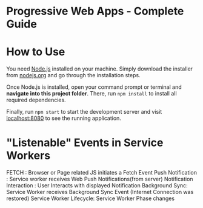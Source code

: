 # Progressive Web Apps - Complete Guide

# How to Use

You need [Node.js](https://nodejs.org) installed on your machine. Simply download the installer from [nodejs.org](https://nodejs.org) and go through the installation steps.

Once Node.js is installed, open your command prompt or terminal and **navigate into this project folder**. There, run `npm install` to install all required dependencies.

Finally, run `npm start` to start the development server and visit [localhost:8080](http://localhost:8080) to see the running application.

# "Listenable" Events in Service Workers

FETCH : Browser or Page related JS initiates a Fetch Event
Push Notification : Service worker receives Web Push Notifications(from server)
Notification Interaction : User Interacts with displayed Notification
Background Sync: Service Worker receives Background Sync Event (Internet Connection was restored)
Service Worker Lifecycle: Service Worker Phase changes
